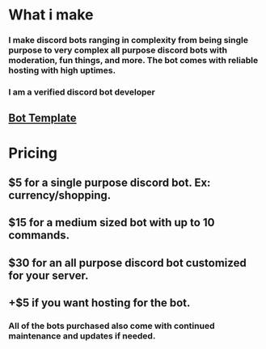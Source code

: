 # What i make
### I make discord bots ranging in complexity from being single purpose to very complex all purpose discord bots with moderation, fun things, and more. The bot comes with reliable hosting with high uptimes.

### I am a verified discord bot developer

## [Bot Template](https://github.com/Kevin621/mr.skeleton)

# Pricing
## $5 for a single purpose discord bot. Ex: currency/shopping.
## $15 for a medium sized bot with up to 10 commands.
## $30 for an all purpose discord bot customized for your server. 

## +$5 if you want hosting for the bot. 

### All of the bots purchased also come with continued maintenance and updates if needed.
